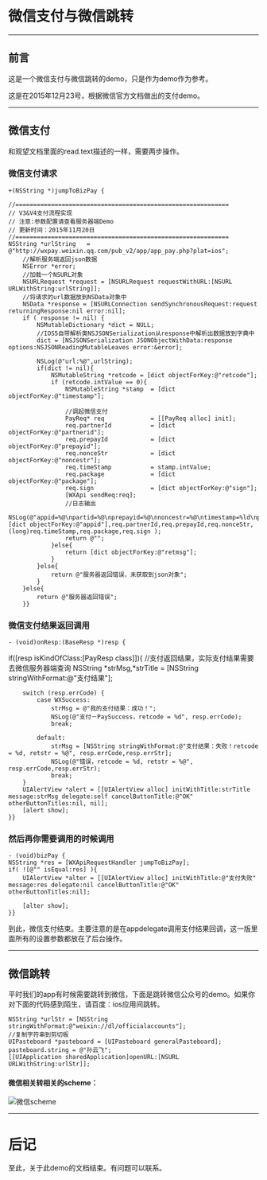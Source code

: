 # 微信支付与微信跳转
***
## 前言
这是一个微信支付与微信跳转的demo，只是作为demo作为参考。

这是在2015年12月23号，根据微信官方文档做出的支付demo。
***
## 微信支付
和观望文档里面的read.text描述的一样，需要两步操作。
### 微信支付请求
	+(NSString *)jumpToBizPay {

    //============================================================
    // V3&V4支付流程实现
    // 注意:参数配置请查看服务器端Demo
    // 更新时间：2015年11月20日
    //============================================================
    NSString *urlString   = @"http://wxpay.weixin.qq.com/pub_v2/app/app_pay.php?plat=ios";
        //解析服务端返回json数据
        NSError *error;
        //加载一个NSURL对象
        NSURLRequest *request = [NSURLRequest requestWithURL:[NSURL URLWithString:urlString]];
        //将请求的url数据放到NSData对象中
        NSData *response = [NSURLConnection sendSynchronousRequest:request returningResponse:nil error:nil];
        if ( response != nil) {
            NSMutableDictionary *dict = NULL;
            //IOS5自带解析类NSJSONSerialization从response中解析出数据放到字典中
            dict = [NSJSONSerialization JSONObjectWithData:response options:NSJSONReadingMutableLeaves error:&error];
            
            NSLog(@"url:%@",urlString);
            if(dict != nil){
                NSMutableString *retcode = [dict objectForKey:@"retcode"];
                if (retcode.intValue == 0){
                    NSMutableString *stamp  = [dict objectForKey:@"timestamp"];
                    
                    //调起微信支付
                    PayReq* req             = [[PayReq alloc] init];
                    req.partnerId           = [dict objectForKey:@"partnerid"];
                    req.prepayId            = [dict objectForKey:@"prepayid"];
                    req.nonceStr            = [dict objectForKey:@"noncestr"];
                    req.timeStamp           = stamp.intValue;
                    req.package             = [dict objectForKey:@"package"];
                    req.sign                = [dict objectForKey:@"sign"];
                    [WXApi sendReq:req];
                    //日志输出
                    NSLog(@"appid=%@\npartid=%@\nprepayid=%@\nnoncestr=%@\ntimestamp=%ld\npackage=%@\nsign=%@",[dict objectForKey:@"appid"],req.partnerId,req.prepayId,req.nonceStr,(long)req.timeStamp,req.package,req.sign );
                    return @"";
                }else{
                    return [dict objectForKey:@"retmsg"];
                }
            }else{
                return @"服务器返回错误，未获取到json对象";
            }
        }else{
            return @"服务器返回错误";
        }}

### 微信支付结果返回调用
	- (void)onResp:(BaseResp *)resp {
if([resp isKindOfClass:[PayResp class]]){
        //支付返回结果，实际支付结果需要去微信服务器端查询
        NSString *strMsg,*strTitle = [NSString stringWithFormat:@"支付结果"];
        
        switch (resp.errCode) {
            case WXSuccess:
                strMsg = @"我的支付结果：成功！";
                NSLog(@"支付－PaySuccess，retcode = %d", resp.errCode);
                break;
                
            default:
                strMsg = [NSString stringWithFormat:@"支付结果：失败！retcode = %d, retstr = %@", resp.errCode,resp.errStr];
                NSLog(@"错误，retcode = %d, retstr = %@", resp.errCode,resp.errStr);
                break;
        }
        UIAlertView *alert = [[UIAlertView alloc] initWithTitle:strTitle message:strMsg delegate:self cancelButtonTitle:@"OK" otherButtonTitles:nil, nil];
        [alert show];
    }}
    
### 然后再你需要调用的时候调用
	- (void)bizPay {
    NSString *res = [WXApiRequestHandler jumpToBizPay];
    if( ![@"" isEqual:res] ){
        UIAlertView *alter = [[UIAlertView alloc] initWithTitle:@"支付失败" message:res delegate:nil cancelButtonTitle:@"OK" otherButtonTitles:nil];
        
        [alter show];
    }}
    

到此，微信支付结束。主要注意的是在appdelegate调用支付结果回调，这一版里面所有的设置参数都放在了后台操作。
***
## 微信跳转
平时我们的app有时候需要跳转到微信，下面是跳转微信公众号的demo。如果你对下面的代码感到陌生，请百度：ios应用间跳转。

	NSString *urlStr = [NSString stringWithFormat:@"weixin://dl/officialaccounts"];
    //复制字符串到剪切板
    UIPasteboard *pasteboard = [UIPasteboard generalPasteboard];
    pasteboard.string = @"孙云飞";
    [[UIApplication sharedApplication]openURL:[NSURL URLWithString:urlStr]];
    
#### 微信相关转相关的scheme：
![微信scheme](http://ww1.sinaimg.cn/bmiddle/005yPfcfjw1ez9lln8zboj30oi0q4aer.jpg)
***
# 后记
至此，关于此demo的文档结束。有问题可以联系。
